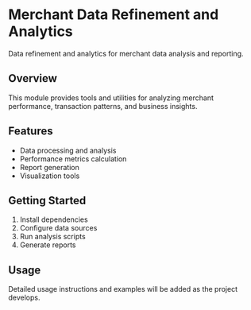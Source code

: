# Merchant Data Refinement and Analytics

Data refinement and analytics for merchant data analysis and reporting.

## Overview

This module provides tools and utilities for analyzing merchant performance, transaction patterns, and business insights.

## Features

- Data processing and analysis
- Performance metrics calculation
- Report generation
- Visualization tools

## Getting Started

1. Install dependencies
2. Configure data sources
3. Run analysis scripts
4. Generate reports

## Usage

Detailed usage instructions and examples will be added as the project develops.